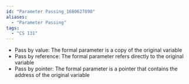 ```yaml
---
id: "Parameter Passing_1680627898"
aliases:
  - "Parameter Passing"
tags:
  - "CS 131"
---
```


- Pass by value: The formal parameter is a copy of the original variable
- Pass by reference: The formal parameter refers directly to the original
  variable
- Pass by pointer: The formal parameter is a pointer that contains the address
  of the original variable
